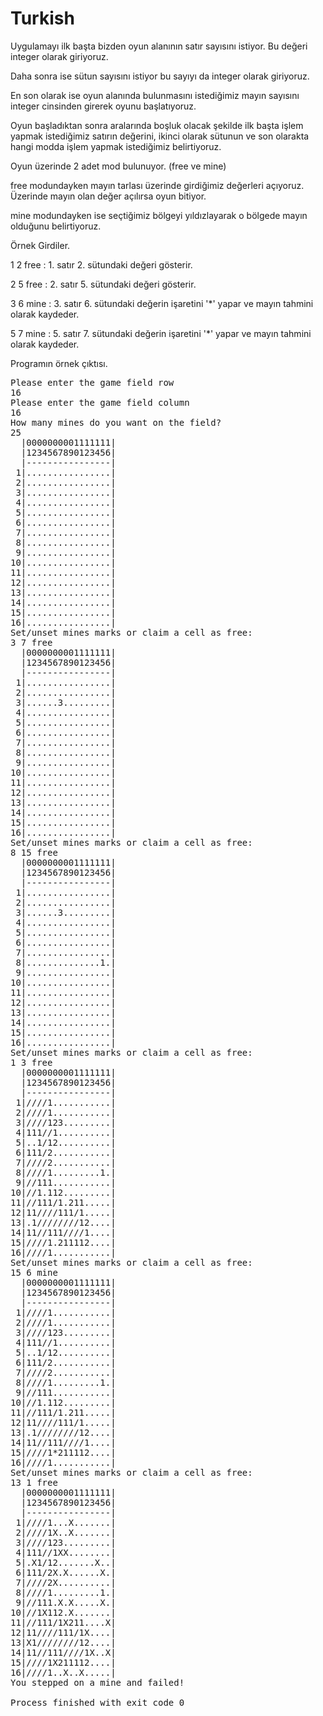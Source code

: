 <h1>Turkish</h1>

Uygulamayı ilk başta bizden oyun alanının satır sayısını istiyor. Bu değeri integer olarak giriyoruz.

Daha sonra ise sütun sayısını istiyor bu sayıyı da integer olarak giriyoruz.

En son olarak ise oyun alanında bulunmasını istediğimiz mayın sayısını integer cinsinden girerek oyunu başlatıyoruz.

Oyun başladıktan sonra aralarında boşluk olacak şekilde ilk başta işlem yapmak istediğimiz satırın değerini, ikinci olarak sütunun ve son olarakta hangi modda işlem yapmak istediğimiz belirtiyoruz.

Oyun üzerinde 2 adet mod bulunuyor. (free ve mine)

free modundayken mayın tarlası üzerinde girdiğimiz değerleri açıyoruz. Üzerinde mayın olan değer açılırsa oyun bitiyor.

mine modundayken ise seçtiğimiz bölgeyi yıldızlayarak o bölgede mayın olduğunu belirtiyoruz. 

Örnek Girdiler.

1 2 free : 1. satır 2. sütundaki değeri gösterir.

2 5 free : 2. satır 5. sütundaki değeri gösterir.

3 6 mine : 3. satır 6. sütundaki değerin işaretini '*' yapar ve mayın tahmini olarak kaydeder.

5 7 mine : 5. satır 7. sütundaki değerin işaretini '*' yapar ve mayın tahmini olarak kaydeder.

Programın örnek çıktısı.
<pre>
Please enter the game field row
16
Please enter the game field column
16
How many mines do you want on the field?
25
  |0000000001111111|
  |1234567890123456|
  |----------------|
 1|................|
 2|................|
 3|................|
 4|................|
 5|................|
 6|................|
 7|................|
 8|................|
 9|................|
10|................|
11|................|
12|................|
13|................|
14|................|
15|................|
16|................|
Set/unset mines marks or claim a cell as free:
3 7 free
  |0000000001111111|
  |1234567890123456|
  |----------------|
 1|................|
 2|................|
 3|......3.........|
 4|................|
 5|................|
 6|................|
 7|................|
 8|................|
 9|................|
10|................|
11|................|
12|................|
13|................|
14|................|
15|................|
16|................|
Set/unset mines marks or claim a cell as free:
8 15 free
  |0000000001111111|
  |1234567890123456|
  |----------------|
 1|................|
 2|................|
 3|......3.........|
 4|................|
 5|................|
 6|................|
 7|................|
 8|..............1.|
 9|................|
10|................|
11|................|
12|................|
13|................|
14|................|
15|................|
16|................|
Set/unset mines marks or claim a cell as free:
1 3 free
  |0000000001111111|
  |1234567890123456|
  |----------------|
 1|////1...........|
 2|////1...........|
 3|////123.........|
 4|111//1..........|
 5|..1/12..........|
 6|111/2...........|
 7|////2...........|
 8|////1.........1.|
 9|//111...........|
10|//1.112.........|
11|//111/1.211.....|
12|11////111/1.....|
13|.1////////12....|
14|11//111////1....|
15|////1.211112....|
16|////1...........|
Set/unset mines marks or claim a cell as free:
15 6 mine
  |0000000001111111|
  |1234567890123456|
  |----------------|
 1|////1...........|
 2|////1...........|
 3|////123.........|
 4|111//1..........|
 5|..1/12..........|
 6|111/2...........|
 7|////2...........|
 8|////1.........1.|
 9|//111...........|
10|//1.112.........|
11|//111/1.211.....|
12|11////111/1.....|
13|.1////////12....|
14|11//111////1....|
15|////1*211112....|
16|////1...........|
Set/unset mines marks or claim a cell as free:
13 1 free
  |0000000001111111|
  |1234567890123456|
  |----------------|
 1|////1...X.......|
 2|////1X..X.......|
 3|////123.........|
 4|111//1XX........|
 5|.X1/12.......X..|
 6|111/2X.X......X.|
 7|////2X..........|
 8|////1.........1.|
 9|//111.X.X.....X.|
10|//1X112.X.......|
11|//111/1X211....X|
12|11////111/1X....|
13|X1////////12....|
14|11//111////1X..X|
15|////1X211112....|
16|////1..X..X.....|
You stepped on a mine and failed!

Process finished with exit code 0
</pre>

